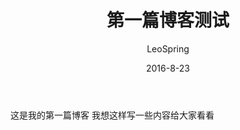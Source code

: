﻿---
layout: default
title:  第一篇博客测试
date:   2016-8-23
author: LeoSpring
category: 编程
tags: [test]
---
这是我的第一篇博客
我想这样写一些内容给大家看看





